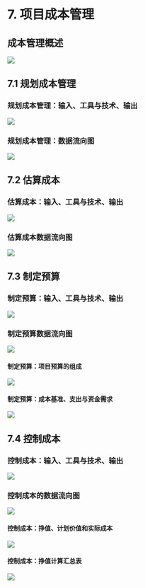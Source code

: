 # 7. 项目成本管理
## 成本管理概述
![](media/15217012365945.jpg)

## 7.1 规划成本管理
### 规划成本管理：输入、工具与技术、输出
![](media/15217015598503.jpg)

### 规划成本管理：数据流向图
![](media/15217015826489.jpg)

## 7.2 估算成本
### 估算成本：输入、工具与技术、输出
![](media/15217017298378.jpg)

### 估算成本数据流向图
![](media/15217018237741.jpg)

## 7.3 制定预算
### 制定预算：输入、工具与技术、输出
![](media/15217020159138.jpg)

### 制定预算数据流向图
![](media/15217020855125.jpg)


#### 制定预算：项目预算的组成
![](media/15217021995550.jpg)

#### 制定预算：成本基准、支出与资金需求
![](media/15217022306584.jpg)

## 7.4 控制成本
### 控制成本：输入、工具与技术、输出
![](media/15217023580026.jpg)

### 控制成本的数据流向图
![](media/15217024096950.jpg)

#### 控制成本：挣值、计划价值和实际成本
![](media/15217026286177.jpg)


#### 控制成本：挣值计算汇总表
![](media/15217028018926.jpg)



